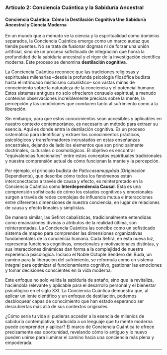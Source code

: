 ### **Artículo 2: Conciencia Cuántica y la Sabiduría Ancestral**
#### **Conciencia Cuántica: Cómo la Destilación Cognitiva Une Sabiduría Ancestral y Ciencia Moderna**

En un mundo que a menudo ve la ciencia y la espiritualidad como dominios separados, la Conciencia Cuántica emerge como un marco audaz que tiende puentes. No se trata de fusionar dogmas ni de forzar una unión artificial, sino de un proceso sofisticado de integración que honra la profundidad de la sabiduría ancestral y el rigor de la investigación científica moderna. Este proceso se denomina **destilación cognitiva**.

La Conciencia Cuántica reconoce que las tradiciones religiosas y espirituales milenarias –desde la profunda psicología filosófica budista hasta el intrincado misticismo cabalístico– son vastas minas de conocimiento sobre la naturaleza de la conciencia y el potencial humano. Estos sistemas antiguos no solo ofrecieron consuelo espiritual; a menudo contenían observaciones increíblemente precisas sobre la mente, la percepción y las condiciones que conducen tanto al sufrimiento como a la liberación.

Sin embargo, para que estos conocimientos sean accesibles y aplicables en nuestro contexto contemporáneo, es necesario un método para extraer su esencia. Aquí es donde entra la destilación cognitiva. Es un proceso sistemático para identificar y extraer los conocimientos prácticos, psicológicos y transformadores incrustados en estas enseñanzas ancestrales, dejando de lado los elementos que son principalmente doctrinales, culturales o cosmológicos. El objetivo es encontrar "equivalencias funcionales" entre estos conceptos espirituales tradicionales y nuestra comprensión actual de cómo funcionan la mente y la percepción.

Por ejemplo, el principio budista de *Paticcasamuppāda* (Originación Dependiente), que describe cómo todos los fenómenos están interconectados a través de causa y efecto, es reinterpretado en la Conciencia Cuántica como **Interdependencia Causal**. Esta es una comprensión sofisticada de cómo los estados cognitivos y emocionales surgen a través de redes complejas de influencia mutua e interacciones entre diferentes dimensiones de nuestra conciencia, en lugar de relaciones de causa y efecto lineales y simplistas.

De manera similar, las Sefirot cabalísticas, tradicionalmente entendidas como emanaciones divinas o atributos de la realidad última, son reinterpretadas. La Conciencia Cuántica las concibe como un sofisticado sistema de mapeo para comprender las dimensiones organizativas fundamentales de la conciencia humana. Cada Sefirá, en esta nueva luz, representa funciones cognitivas, emocionales y motivacionales distintas, y sus interacciones dinámicas dan forma a la complejidad de nuestra experiencia psicológica. Incluso el Noble Óctuple Sendero del Buda, un camino para la liberación del sufrimiento, se reformula como un sistema integral para optimizar el funcionamiento cognitivo, gestionar las emociones y tomar decisiones conscientes en la vida moderna.

Este enfoque no solo valida la sabiduría de antaño, sino que la revitaliza, haciéndola relevante y aplicable para el desarrollo personal y el bienestar psicológico en el siglo XXI. La Conciencia Cuántica demuestra que, al aplicar un lente científico y un enfoque de destilación, podemos desbloquear capas de conocimiento que han estado esperando ser descubiertas más allá de sus contextos originales.

¿Cómo sería tu vida si pudieras acceder a la esencia de milenios de sabiduría contemplativa, traducida a un lenguaje que tu mente moderna puede comprender y aplicar? El marco de Conciencia Cuántica te ofrece precisamente esa oportunidad, revelando cómo lo antiguo y lo nuevo pueden unirse para iluminar el camino hacia una conciencia más plena y empoderada.

---